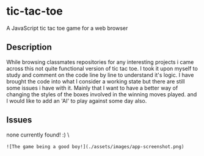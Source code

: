 # tic-tac-toe

A JavaScript tic tac toe game for a web browser

## Description
While browsing classmates repositories for any interesting projects i came across this not quite functional version of tic tac toe.
I took it upon myself to study and comment on the code line by line to understand it's logic. I have brought the code into what I consider a working state but there are still some issues i have with it. Mainly that I want to have a better way of changing the styles of the boxes involved in the winning moves played. and I would like to add an 'AI' to play against some day also.

## Issues
none currently found! :) \

    ![The game being a good boy!](./assets/images/app-screenshot.png)
